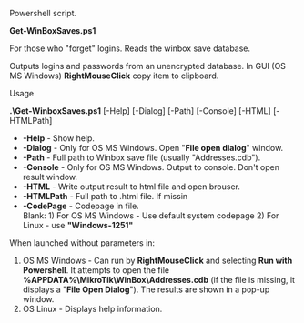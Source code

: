  Powershell script.
 
 **Get-WinBoxSaves.ps1**
 
 For those who "forget" logins. Reads the winbox save database.
 
 Outputs logins and passwords from an unencrypted database. In GUI (OS MS Windows) **RightMouseClick** copy item to clipboard.

 Usage 
 
 **.\Get-WinboxSaves.ps1**  [-Help] [-Dialog] [-Path] [-Console] [-HTML] [-HTMLPath]
-    **-Help**     - Show help.
-    **-Dialog**   - Only for OS MS Windows. Open "**File open dialog**" window. 
-    **-Path**     - Full path to Winbox save file (usually "Addresses.cdb").
-    **-Console**  - Only for OS MS Windows. Output to console. Don't open result window.
-    **-HTML**     - Write output result to html file and open brouser.
-    **-HTMLPath** - Full path to .html file. If missin
-    **-CodePage** - Codepage in file.   
              Blank: 1) For OS MS Windows - Use default system codepage
                     2) For Linux - use **"Windows-1251"**


When launched without parameters in:
1)  OS MS Windows - Can run by **RightMouseClick** and selecting **Run with Powershell**. It attempts to open the file **%APPDATA%\MikroTik\WinBox\Addresses.cdb** (if the file is missing, it displays a "**File Open Dialog**"). The results are shown in a pop-up window.
2)  OS Linux - Displays help information.
